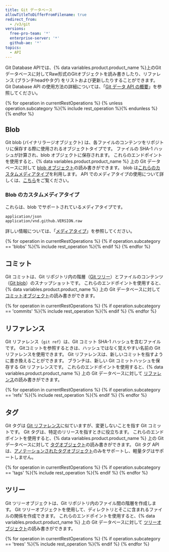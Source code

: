 ```yaml
---
title: Git データベース
allowTitleToDifferFromFilename: true
redirect_from:
  - /v3/git
versions:
  free-pro-team: '*'
  enterprise-server: '*'
  github-ae: '*'
topics:
  - API
---
```


Git Database APIでは、{% data variables.product.product_name %}上のGitデータベースに対してRaw形式のGitオブジェクトを読み書きしたり、リファレンス (ブランチheadやタグ) をリストおよび更新したりすることができます。 Git Database API の使用方法の詳細については、「[Git データ API の概要](/rest/guides/getting-started-with-the-git-database-api)」を参照してください。

{% for operation in currentRestOperations %}
  {% unless operation.subcategory %}{% include rest_operation %}{% endunless %}
{% endfor %}

## Blob

Git blob (バイナリラージオブジェクト) は、各ファイルのコンテンツをリポジトリに保存する際に使用されるオブジェクトタイプです。 ファイルの SHA-1 ハッシュが計算され、blob オブジェクトに保存されます。 これらのエンドポイントを使用すると、{% data variables.product.product_name %} 上の Git データベースに対して [blob オブジェクト](https://git-scm.com/book/en/v1/Git-Internals-Git-Objects)の読み書きができます。 blob は[これらのカスタムメディアタイプ](#custom-media-types)を利用します。 API でのメディアタイプの使用について詳しくは、[こちら](/rest/overview/media-types)をご覧ください。

### Blob のカスタムメディアタイプ

これらは、blob でサポートされているメディアタイプです。

    application/json
    application/vnd.github.VERSION.raw

詳しい情報については、「[メディアタイプ](/rest/overview/media-types)」を参照してください。

{% for operation in currentRestOperations %}
  {% if operation.subcategory == 'blobs' %}{% include rest_operation %}{% endif %}
{% endfor %}

## コミット

Git コミットは、Git リポジトリ内の階層（[Git ツリー](/rest/reference/git#trees)）とファイルのコンテンツ（[Git blob](/rest/reference/git#blobs)）のスナップショットです。 これらのエンドポイントを使用すると、{% data variables.product.product_name %} 上の Git データベースに対して [コミットオブジェクト](https://git-scm.com/book/en/v1/Git-Internals-Git-Objects#Commit-Objects)の読み書きができます。

{% for operation in currentRestOperations %}
  {% if operation.subcategory == 'commits' %}{% include rest_operation %}{% endif %}
{% endfor %}

## リファレンス

Git リファレンス（`git ref`）は、Git コミット SHA-1 ハッシュを含むファイルです。 Gitコミットを参照するときは、ハッシュではなく覚えやすい名前の Git リファレンスを使用できます。 Git リファレンスは、新しいコミットを指すように書き換えることができます。 ブランチは、新しい Git コミットハッシュを保存する Git リファレンスです。 これらのエンドポイントを使用すると、{% data variables.product.product_name %} 上の Git データベースに対して [リファレンス](https://git-scm.com/book/en/v1/Git-Internals-Git-References)の読み書きができます。

{% for operation in currentRestOperations %}
  {% if operation.subcategory == 'refs' %}{% include rest_operation %}{% endif %}
{% endfor %}

## タグ

Git タグは [Git リファレンス](/rest/reference/git#refs)に似ていますが、変更しないことを指す Git コミットです。 Git タグは、特定のリリースを指すときに役立ちます。 これらのエンドポイントを使用すると、{% data variables.product.product_name %} 上の Git データベースに対して [タグオブジェクト](https://git-scm.com/book/en/v1/Git-Internals-Git-References#Tags)の読み書きができます。 Git タグ API は、[アノテーションされたタグオブジェクト](https://git-scm.com/book/en/v1/Git-Internals-Git-References#Tags)のみをサポートし、軽量タグはサポートしません。

{% for operation in currentRestOperations %}
  {% if operation.subcategory == 'tags' %}{% include rest_operation %}{% endif %}
{% endfor %}

## ツリー

Git ツリーオブジェクトは、Git リポジトリ内のファイル間の階層を作成します。 Git ツリーオブジェクトを使用して、ディレクトリとそこに含まれるファイルの関係を作成できます。 これらのエンドポイントを使用すると、{% data variables.product.product_name %} 上の Git データベースに対して [ツリーオブジェクト](https://git-scm.com/book/en/v1/Git-Internals-Git-Objects#Tree-Objects)の読み書きができます。

{% for operation in currentRestOperations %}
  {% if operation.subcategory == 'trees' %}{% include rest_operation %}{% endif %}
{% endfor %}
